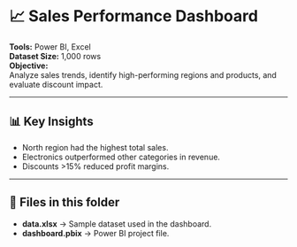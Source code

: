# 📈 Sales Performance Dashboard

**Tools:** Power BI, Excel  
**Dataset Size:** 1,000 rows  
**Objective:**  
Analyze sales trends, identify high-performing regions and products, and evaluate discount impact.

---

## 📊 Key Insights
- North region had the highest total sales.
- Electronics outperformed other categories in revenue.
- Discounts >15% reduced profit margins.

---

## 📂 Files in this folder
- **data.xlsx** → Sample dataset used in the dashboard.
- **dashboard.pbix** → Power BI project file.
